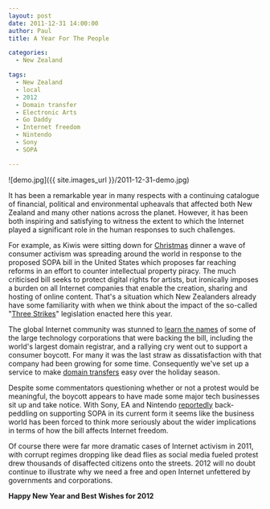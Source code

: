 ```yaml
---
layout: post
date: 2011-12-31 14:00:00
author: Paul
title: A Year For The People

categories:
  - New Zealand

tags:
  - New Zealand
  - local
  - 2012
  - Domain transfer
  - Electronic Arts
  - Go Daddy
  - Internet freedom
  - Nintendo
  - Sony
  - SOPA

---
```


![demo.jpg]({{ site.images_url }}/2011-12-31-demo.jpg)

It has been a remarkable year in many respects with a continuing catalogue of financial, political and environmental upheavals that affected both New Zealand and many other nations across the planet. However, it has been both inspiring and satisfying to witness the extent to which the Internet played a significant role in the human responses to such challenges.

For example, as Kiwis were sitting down for [Christmas](https://iwantmyname.co.nz/blog/2011/12/a-christmas-mission.html) dinner a wave of consumer activism was spreading around the world in response to the proposed SOPA bill in the United States which proposes far reaching reforms in an effort to counter intellectual property piracy. The much criticised bill seeks to protect digital rights for artists, but ironically imposes a burden on all Internet companies that enable the creation, sharing and hosting of online content. That's a situation which New Zealanders already have some familiarity with when we think about the impact of the so-called "[Three Strikes](http://3strikes.net.nz/)" legislation enacted here this year.

The global Internet community was stunned to [learn the names](http://www.readwriteweb.com/archives/godaddys_sopa_support_sparks_calls_for_boycotts_an.php) of some of the large technology corporations that were backing the bill, including the world's largest domain registrar, and a rallying cry went out to support a consumer boycott. For many it was the last straw as dissatisfaction with that company had been growing for some time. Consequently we've set up a service to make [domain transfers](https://iwantmyname.com/transferservice) easy over the holiday season. 

Despite some commentators questioning whether or not a protest would be meaningful, the boycott appears to have made some major tech businesses sit up and take notice. With Sony, EA and Nintendo [reportedly](http://www.businessinsider.com/the-largest-game-companies-in-the-world-have-dropped-their-support-for-a-bill-the-internet-hates-2011-12) back-peddling on supporting SOPA in its current form it seems like the business world has been forced to think more seriously about the wider implications in terms of how the bill affects Internet freedom. 

Of course there were far more dramatic cases of Internet activism in 2011, with corrupt regimes dropping like dead flies as social media fueled protest drew thousands of disaffected citizens onto the streets. 2012 will no doubt continue to illustrate why we need a free and open Internet unfettered by governments and corporations.

**Happy New Year and Best Wishes for 2012**
 

